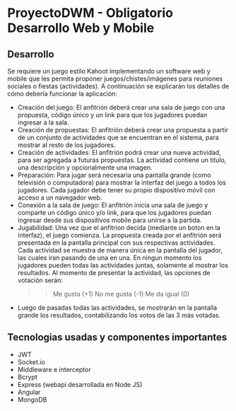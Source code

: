 # ProyectoDWM - Obligatorio Desarrollo Web y Mobile

## Desarrollo
Se requiere un juego estilo Kahoot implementando un software web y mobile que les permita proponer juegos/chistes/imágenes para reuniones sociales o fiestas (actividades).
A continuación se explicarán los detalles de cómo debería funcionar la aplicación:

-	Creación del juego: El anfitrión deberá crear una sala de juego con una propuesta, código único y un link para que los jugadores puedan ingresar a la sala. 
-	Creación de propuestas: El anfitrión deberá crear una propuesta a partir de un conjunto de actividades que se encuentran en el sistema, para mostrar al resto de los jugadores. 
-	Creación de actividades: El anfitrión podrá crear una nueva actividad, para ser agregada a futuras propuestas. La actividad contiene un titulo, una descripción y opcionalmente una imagen.
-	Preparación: Para jugar será necesaria una pantalla grande (como televisión o computadora) para mostrar la interfaz del juego a todos los jugadores. Cada jugador debe tener su propio dispositivo móvil con acceso a un navegador web.
-	Conexión a la sala de juego: El anfitrión inicia una sala de juego y comparte un código único y/o link, para que los jugadores puedan ingresar desde sus dispositivos mobile para unirse a la partida.
-	Jugabilidad: Una vez que el anfitrion decida (mediante un boton en la interfaz), el juego comienza. La propuesta creada por el anfitrión será presentada en la pantalla principal con sus respectivas actividades. Cada actividad se muestra de manera única en la pantalla del jugador, las cuales iran pasando de una en una. En ningun momento los jugadores pueden todas las actividades juntas, solamente al mostrar los resultados. Al momento de presentar la actividad, las opciones de votación serán: 
	>>Me gusta (+1)
	>>No me gusta (-1)
	>>Me da igual (0)
- Luego de pasadas todas las actividades, se mostrarán en la pantalla grande los resultados, contabilizando los votos de las 3 más votadas.

## Tecnologias usadas y componentes importantes
- JWT
- Socket.io
- Middleware e interceptor
- Bcrypt
- Express (webapi desarrollada en Node JS)
- Angular
- MongoDB

